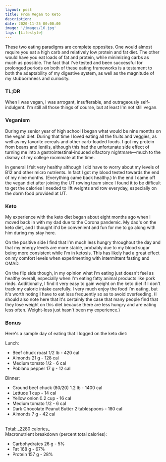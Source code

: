 ```yaml
---
layout: post
title: From Vegan to Keto
description: 
date: 2020-11-25 00:00:00
image: '/images/16.jpg'
tags: [Lifestyle]
---
```


These two eating paradigms are complete opposites. One would almost require you eat a high carb and relatively low protein and fat diet. The other would have you eat loads of fat and protein, while minimizing carbs as much as possible. The fact that I've tested and been successful for prolonged periods on both of these eating frameworks is a testament to both the adaptability of my digestive system, as well as the magnitude of my stubbornness and curiosity.

### TL;DR

When I was vegan, I was arrogant, insufferable, and outrageously self-indulgent. I'm still all those things of course, but at least I'm not still vegan.

### Veganism

During my senior year of high school I began what would be nine months on the vegan diet. During that time I loved eating all the fruits and veggies, as well as my favorite cereals and other carb-loaded foods. I got my protein from beans and lentils, although this had the unfortunate side effect of turning me into a gastrointestinal-induced olfactory nightmare—much to the dismay of my college roommate at the time.

In general I felt very healthy although I did have to worry about my levels of B12 and other micro nutrients. In fact I got my blood tested towards the end of my nine months. (Everything came back healthy.) In the end I came off the vegan diet after joining the UT rowing team since I found it to be difficult to get the calories I needed to lift weights and row everyday, especially on the dorm food provided at UT.

### Keto

My experience with the keto diet began about eight months ago when I moved back in with my dad due to the Corona pandemic. My dad's on the keto diet, and I thought it'd be convenient and fun for me to go along with him during my stay here.

On the positive side I find that I'm much less hungry throughout the day and that my energy levels are more stable, probably due to my blood sugar being more consistent while I'm in ketosis. This has likely had a great effect on my comfort levels when experimenting with intermittent fasting and OMAD.

On the flip side though, in my opinion what I’m eating just doesn't feel as healthy overall, especially when I'm eating fatty animal products like pork rinds. Additionally, I find it very easy to gain weight on the keto diet if I don't track my caloric intake carefully. I very much enjoy the food I’m eating, but it's worth noting I have to eat less frequently so as to avoid overfeeding. (I should also note here that it's certainly the case that many people find that they lose weight on this diet because there are less hungry and are eating less often. Weight-loss just hasn't been my experience.)

### Bonus

Here's a sample day of eating that I logged on the keto diet:

Lunch:

- Beef chuck roast 1/2 lb - 420 cal
- Almonds 21 g - 128 cal
- Medium tomato 1/2 - 6 cal
- Poblano pepper 17 g - 12 cal

Dinner:

- Ground beef chuck (80/20) 1.2 lb - 1400 cal
- Lettuce 1 cup - 14 cal
- Yellow onion 0.2 cup - 16 cal
- Medium tomato 1/2 - 6 cal
- Dark Chocolate Peanut Butter 2 tablespoons - 180 cal
- Almonds 7 g - 42 cal

<br>
Total: _2280 calories_

<br>
Macronutrient breakdown (percent total calories):

- Carbohydrates 26 g - 5%
- Fat 168 g - 67%
- Protein 157 g - 28%

